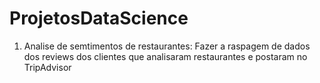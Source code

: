 # ProjetosDataScience

1. Analise de semtimentos de restaurantes: Fazer a raspagem de dados dos reviews dos clientes que analisaram restaurantes e postaram no TripAdvisor
